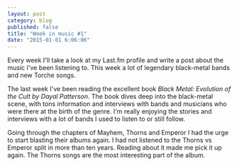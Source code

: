 ```yaml
---
layout: post
category: blog
published: false
title: "Week in music #1"
date: "2015-01-01 6:06:06"
---
```


Every week I'll take a look at my Last.fm profile and write a post about the music I've been listening to. This week a lot of legendary black-metal bands and new Torche songs.

The last week I've been reading the excellent book _Black Metal: Evolution of the Cult by Dayal Patterson_. The book dives deep into the black-metal scene, with tons information and interviews with bands and musicians who were there at the birth of the genre. I'm really enjoying the stories and interviews with a lot of bands I used to listen to or still follow.

Going through the chapters of Mayhem, Thorns and Emperor I had the urge to start blasting their albums again. I had not listened to the Thorns vs Emperor split in more than ten years. Reading about it made me pick it up again. The Thorns songs are the most interesting part of the album. 